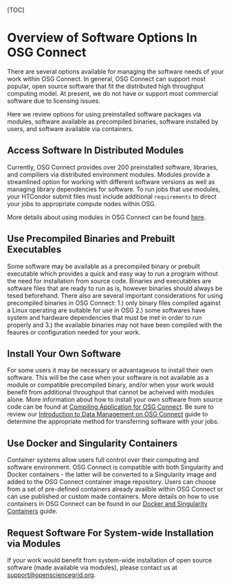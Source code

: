 [title]: - "Using Software In OSG Connect"

[TOC]

# Overview of Software Options In OSG Connect

There are several options available for managing the software needs of your work within OSG Connect. 
In general, OSG Connect can support most popular, open source software that fit the distributed 
high throughput computing model. At present, we do not have or support most commercial software 
due to licensing issues. 

Here we review options for using preinstalled software packages via modules, software available as 
precompiled binaries, software installed by users, and software available via containers.

## Access Software In Distributed Modules 

Currently, OSG Connect provides over 200 preinstalled software, libraries, and compiliers via 
distributed environment modules. Modules provide a streamlined option for working with different 
software versions as well as managing library dependencies for software. To run jobs that use modules, 
your HTCondor submit files must include additional `requirements` to direct your jobs
to appropriate compute nodes within OSG.

More details about using modules in OSG Connect can be found 
[here](https://support.opensciencegrid.org/support/solutions/articles/12000048518). 

## Use Precompiled Binaries and Prebuilt Executables

Some software may be available as a precompiled binary or prebuilt executable which provides a quick 
and easy way to run a program without the need for installation from source code. Binaries and executables 
are software files that are ready to run as is, however binaries should always be tesed beforehand. 
There also are several important considerations for using precompiled binaries in OSG Connect: 1.) only binary 
files compiled against a Linux operating are suitable for use in OSG 2.) some softwares have system and 
hardware dependencies that must be met in order to run properly and 3.) the available binaries may not have been 
compiled with the feaures or configuration needed for your work.

## Install Your Own Software

For some users it may be necessary or advantageuos to install their own software. This will be the case when
your software is not available as a module or compatible precompiled binary, and/or when your work would benefit from 
additional throughput that cannot be acheived with modules alone. More information about how to install 
your own software from source code can be found at 
[Compiling Application for OSG Connect](https://support.opensciencegrid.org/support/solutions/articles/5000652099). 
Be sure to review our 
[Introduction to Data Management on OSG Connect](https://support.opensciencegrid.org/support/solutions/articles/12000002985) 
guide to determine the appropriate method for transferring software with your jobs.

## Use Docker and Singularity Containers

Container systems allow users full control over their computing and software environment. OSG Connect is 
compatible with both Singularity and Docker containers - the latter will be converted to 
a Singularity image and added to the OSG Connect container image repository. Users can choose from a set of 
pre-defined containers already availble within OSG Connect or can use published or custom made 
containers. More details on how to use containers in OSG Connect can be found in our 
[Docker and Singularity Containers](https://support.opensciencegrid.org/support/solutions/articles/12000024676) guide. 

## Request Software For System-wide Installation via Modules

If your work would benefit from system-wide installation of open source software (made available via modules), 
please contact us at [support@opensciencegrid.org](mailto:support@opensciencegrid.org).
